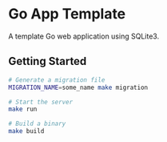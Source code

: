# Go App Template

A template Go web application using SQLite3.

## Getting Started

```sh
# Generate a migration file
MIGRATION_NAME=some_name make migration

# Start the server
make run

# Build a binary
make build
```
